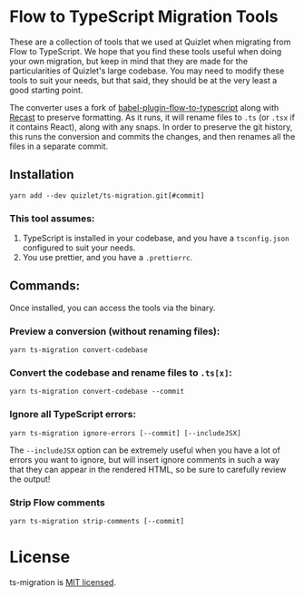 # Flow to TypeScript Migration Tools

These are a collection of tools that we used at Quizlet when migrating from Flow to TypeScript. We hope that you find these tools useful when doing your own migration, but keep in mind that they are made for the particularities of Quizlet's large codebase. You may need to modify these tools to suit your needs, but that said, they should be at the very least a good starting point.

The converter uses a fork of [babel-plugin-flow-to-typescript](https://github.com/rgoldfinger-quizlet/babel-plugin-flow-to-typescript) along with [Recast](https://github.com/benjamn/recast) to preserve formatting. As it runs, it will rename files to `.ts` (or `.tsx` if it contains React), along with any snaps. In order to preserve the git history, this runs the conversion and commits the changes, and then renames all the files in a separate commit.

## Installation

```
yarn add --dev quizlet/ts-migration.git[#commit]
```

### This tool assumes:

1. TypeScript is installed in your codebase, and you have a `tsconfig.json` configured to suit your needs.
2. You use prettier, and you have a `.prettierrc`.

## Commands:

Once installed, you can access the tools via the binary.

### Preview a conversion (without renaming files):

```
yarn ts-migration convert-codebase
```

### Convert the codebase and rename files to `.ts[x]`:

```
yarn ts-migration convert-codebase --commit
```

### Ignore all TypeScript errors:

```
yarn ts-migration ignore-errors [--commit] [--includeJSX]
```

The `--includeJSX` option can be extremely useful when you have a lot of errors you want to ignore, but will insert ignore comments in such a way that they can appear in the rendered HTML, so be sure to carefully review the output!

### Strip Flow comments

```
yarn ts-migration strip-comments [--commit]
```

# License

ts-migration is [MIT licensed](./LICENSE).
